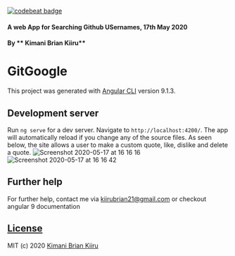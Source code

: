 [![codebeat badge](https://codebeat.co/badges/7f723621-0b3f-4765-98df-ab86cfd1799c)](https://codebeat.co/projects/github-com-brayokenya-github-search-master)
#### A web App for Searching Github USernames, 17th May 2020

#### By ** Kimani Brian Kiiru**

# GitGoogle

This project was generated with [Angular CLI](https://github.com/angular/angular-cli) version 9.1.3.

## Development server

Run `ng serve` for a dev server. Navigate to `http://localhost:4200/`. The app will automatically reload if you change any of the source files. As seen below, the site allows a user to make a custom quote, like, dislike and delete a quote.
![Screenshot 2020-05-17 at 16 16 16](https://user-images.githubusercontent.com/25317059/82147929-d322b580-9859-11ea-9c81-079468710924.png)
![Screenshot 2020-05-17 at 16 16 42](https://user-images.githubusercontent.com/25317059/82147931-d453e280-9859-11ea-8fc5-9a00cb20eb0d.png)

## Further help

For further help, contact me via kiirubrian21@gmail.com or checkout angular 9 documentation

## [License](https://github.com/brayokenya/Github-Search/blob/master/LICENSE)

MIT (c) 2020 [Kimani Brian Kiiru](https://github.com/brayokenya)
